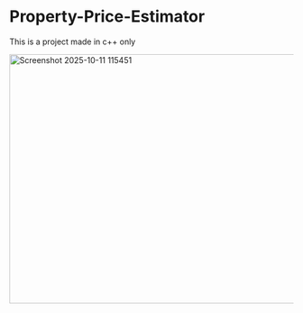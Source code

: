 # Property-Price-Estimator
This is a project made in c++ only 






<img width="718" height="442" alt="Screenshot 2025-10-11 115451" src="https://github.com/user-attachments/assets/4b1f8a5f-d95d-4337-a85a-e3425e3a22d6" />
